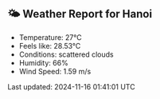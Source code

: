 <!-- WEATHER-START -->
## 🌤 Weather Report for Hanoi

- Temperature: 27°C
- Feels like: 28.53°C
- Conditions: scattered clouds
- Humidity: 66%
- Wind Speed: 1.59 m/s

Last updated: 2024-11-16 01:41:01 UTC
<!-- WEATHER-END -->
